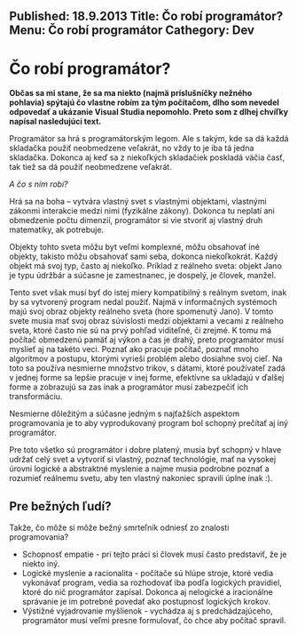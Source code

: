 Published: 18.9.2013
Title: Čo robí programátor?
Menu: Čo robí programátor
Cathegory: Dev
---
# Čo robí programátor?
**Občas sa mi stane, že sa ma niekto (najmä príslušníčky nežného pohlavia) spýtajú čo vlastne robím za tým počítačom, dlho som nevedel odpovedať a ukázanie Visual Studia nepomohlo. Preto som z dlhej chvíľky napísal nasledujúci text.**

Programátor sa hrá s programátorským legom. Ale s takým, kde sa dá každá skladačka použiť neobmedzene veľakrát, no vždy to je iba tá jedna skladačka. Dokonca aj keď sa z niekoľkých skladačiek poskladá väčia časť, tak tiež sa dá použiť neobmedzene veľakrát.

_A čo s ním robí?_

Hrá sa na boha – vytvára vlastný svet s vlastnými objektami, vlastnými zákonmi interakcie medzi nimi (fyzikálne zákony). Dokonca tu neplatí ani obmedzenie počtu dimenzií, programátor si vie stvoriť aj vlastný druh matematiky, ak potrebuje.  

Objekty tohto sveta môžu byt veľmi komplexné, môžu obsahovať iné objekty, takisto môžu obsahovať sami seba, dokonca niekoľkokrát. Každý objekt má svoj typ, často aj niekoľko. Príklad z reálneho sveta: objekt Jano je typu údržbár a súčasne je zamestnanec, je dospelý, je človek, manžel.

Tento svet však musí byť do istej miery kompatibilný s reálnym svetom, inak by sa vytvorený program nedal použiť. Najmä v informačných systémoch majú svoj obraz objekty reálneho sveta (hore spomenutý Jano). V tomto svete musia mať svoj obraz súvislosti medzi objektami a vecami z reálneho sveta, ktoré často nie sú na prvý pohľad viditeľné, či zrejmé. K tomu má počítač obmedzenú pamäť aj výkon a čas je drahý, preto programátor musí myslieť aj na takéto veci. Poznať ako pracuje počítač, poznať mnoho algoritmov a postupu, ktorými vyrieši problém alebo dosiahne svoj cieľ. Na toto sa používa nesmierne množstvo trikov, s dátami, ktoré používateľ zadá v jednej forme sa lepšie pracuje v inej forme, efektívne sa ukladajú v ďalšej forme a zobrazujú sa zas inak a programátor musí zabezpečiť ich transformáciu.

Nesmierne dôležitým a súčasne jedným s najťažších aspektom programovania je to aby vyprodukovaný program bol schopný prečítať aj iný programátor. 

Pre toto všetko sú programátor i dobre platený, musia byť schopný v hlave udržať celý svet a vytvoriť si vlastný, poznať technológie, mať na vysokej úrovni logické a abstraktné myslenie a najme musia podrobne poznať a rozumieť reálnemu svetu, aby ten vlastný nakoniec spravili úplne inak :).

## Pre bežných ľudí?
Takže, čo môže si môže bežný smrteľník odniesť zo znalosti programovania?

* Schopnosť empatie - pri tejto práci si človek musí často predstaviť, že je niekto iný.
* Logické myslenie a racionalita - počítače sú hlúpe stroje, ktoré vedia vykonávať program, vedia sa rozhodovať iba podľa logických pravidiel, ktoré do nič programátor zapísal. Dokonca aj nelogické a iracionálne správanie je im potrebné povedať ako postupnosť logických krokov.
* Výstižné vyjadrovanie myšlienok - vychádza aj s predchádzajúceho, programátor musí veľmi presne formulovať, čo chce aby počítač spravil.
